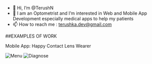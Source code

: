 - 👋 Hi, I’m @TerushN
- 👀 I am an Optometrist and I’m interested in Web and Mobile App Development especially medical apps to help my patients
- 📫 How to reach me : terushka.dev@gmail.com

##EXAMPLES OF WORK 

Mobile App: Happy Contact Lens Wearer 

![Menu](https://user-images.githubusercontent.com/98254788/150671886-00040eb6-c0d8-43eb-8d02-ef8020cb9b96.jpg)
![Diagnose](https://user-images.githubusercontent.com/98254788/150836866-a7cbe503-26a9-4051-986b-b98a269e2cbb.jpg)

<!---
TerushN/TerushN is a ✨ special ✨ repository because its `README.md` (this file) appears on your GitHub profile.
You can click the Preview link to take a look at your changes.
--->
